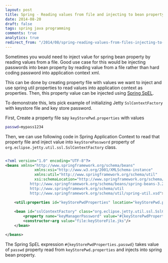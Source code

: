 ```yaml
---
layout: post
title: Spring - Reading values from file and injecting to bean property using SPEL
date: 2014-08-20
draft: false
tags: spring java programming
comments: true
analytics: true
redirect_from: "/2014/08/spring-reading-values-from-files-injecting-to-bean/"
---
```


Sometimes you would need to inject value for spring bean property by reading values from a file. Good use case for this would be injecting passwords into bean property by reading value from a file rather than hard coding password into application context xml.

This can be done by creating property file with values we want to inject and use spring util properties to read values into application context as properties. Then, this property value can be injected using [Spring SpEL](http://docs.spring.io/spring/docs/current/spring-framework-reference/html/expressions.html).

To demonstrate this, lets pick example of initializing Jetty `SslContextFactory` with keystore file and key store password.
<br>

First, Create a property file say `keyStorePwd.properties` with values

```sh
passwd=mypass1234

```

Then, we can use following code in Spring Application Context to read that property file and inject value into `keyStorePassword` property of `org.eclipse.jetty.util.ssl.SslContextFactory` class.


```xml

<?xml version="1.0" encoding="UTF-8"?>
<beans xmlns="http://www.springframework.org/schema/beans"
             xmlns:xsi="http://www.w3.org/2001/XMLSchema-instance"
             xmlns:util="http://www.springframework.org/schema/util"
             xsi:schemaLocation="http://www.springframework.org/schema/beans
           http://www.springframework.org/schema/beans/spring-beans-3.2.xsd
           http://www.springframework.org/schema/util
           http://www.springframework.org/schema/util/spring-util.xsd">

    <util:properties id="keyStorePwdProperties" location="keyStorePwd.properties" />
    
    <bean id="sslContextFactory" class="org.eclipse.jetty.util.ssl.SslContextFactory">
        <property name="keyManagerPassword" value="#{keyStorePwdProperties.passwd}"/> 
        <constructor-arg value="file:keyStoreFile.jks"/>
    </bean>

</beans>

```

The Spring SpEL expression `#{keyStorePwdProperties.passwd}` takes value of `passwd` property read from `keyStorePwd.properties` and injects into spring bean property.

